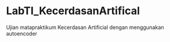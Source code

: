 # LabTI_KecerdasanArtifical
Ujian matapraktikum Kecerdasan Artificial dengan menggunakan autoencoder
